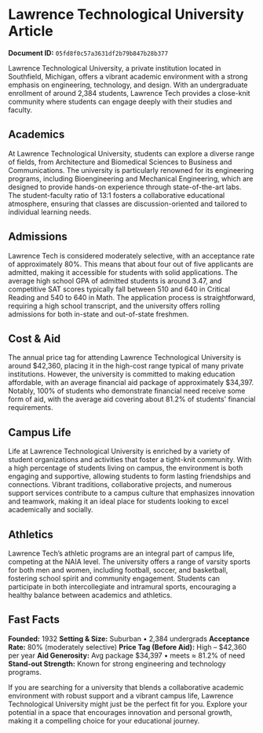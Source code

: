 # Lawrence Technological University Article

**Document ID:** `05fd8f0c57a3631df2b79b847b28b377`

Lawrence Technological University, a private institution located in Southfield, Michigan, offers a vibrant academic environment with a strong emphasis on engineering, technology, and design. With an undergraduate enrollment of around 2,384 students, Lawrence Tech provides a close-knit community where students can engage deeply with their studies and faculty.

## Academics
At Lawrence Technological University, students can explore a diverse range of fields, from Architecture and Biomedical Sciences to Business and Communications. The university is particularly renowned for its engineering programs, including Bioengineering and Mechanical Engineering, which are designed to provide hands-on experience through state-of-the-art labs. The student-faculty ratio of 13:1 fosters a collaborative educational atmosphere, ensuring that classes are discussion-oriented and tailored to individual learning needs.

## Admissions
Lawrence Tech is considered moderately selective, with an acceptance rate of approximately 80%. This means that about four out of five applicants are admitted, making it accessible for students with solid applications. The average high school GPA of admitted students is around 3.47, and competitive SAT scores typically fall between 510 and 640 in Critical Reading and 540 to 640 in Math. The application process is straightforward, requiring a high school transcript, and the university offers rolling admissions for both in-state and out-of-state freshmen.

## Cost & Aid
The annual price tag for attending Lawrence Technological University is around $42,360, placing it in the high-cost range typical of many private institutions. However, the university is committed to making education affordable, with an average financial aid package of approximately $34,397. Notably, 100% of students who demonstrate financial need receive some form of aid, with the average aid covering about 81.2% of students' financial requirements.

## Campus Life
Life at Lawrence Technological University is enriched by a variety of student organizations and activities that foster a tight-knit community. With a high percentage of students living on campus, the environment is both engaging and supportive, allowing students to form lasting friendships and connections. Vibrant traditions, collaborative projects, and numerous support services contribute to a campus culture that emphasizes innovation and teamwork, making it an ideal place for students looking to excel academically and socially.

## Athletics
Lawrence Tech’s athletic programs are an integral part of campus life, competing at the NAIA level. The university offers a range of varsity sports for both men and women, including football, soccer, and basketball, fostering school spirit and community engagement. Students can participate in both intercollegiate and intramural sports, encouraging a healthy balance between academics and athletics.

## Fast Facts
**Founded:** 1932
**Setting & Size:** Suburban • 2,384 undergrads
**Acceptance Rate:** 80% (moderately selective)
**Price Tag (Before Aid):** High – $42,360 per year
**Aid Generosity:** Avg package $34,397 • meets ≈ 81.2% of need
**Stand-out Strength:** Known for strong engineering and technology programs.

If you are searching for a university that blends a collaborative academic environment with robust support and a vibrant campus life, Lawrence Technological University might just be the perfect fit for you. Explore your potential in a space that encourages innovation and personal growth, making it a compelling choice for your educational journey.
